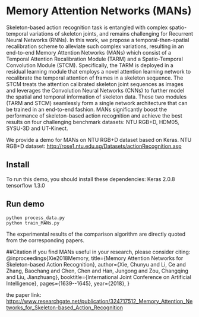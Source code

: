 # Memory Attention Networks (MANs)
Skeleton-based action recognition task is entangled with complex spatio-temporal variations of skeleton joints, 
and remains challenging for Recurrent Neural Networks (RNNs). In this work, we propose a temporal-then-spatial
recalibration scheme to alleviate such complex variations, resulting in an end-to-end Memory Attention Networks (MANs) 
which consist of a Temporal Attention Recalibration Module (TARM) and a Spatio-Temporal Convolution Module (STCM). 
Specifically, the TARM is deployed in a residual learning module that employs a novel attention learning network 
to recalibrate the temporal attention of frames in a skeleton sequence. The STCM treats the attention calibrated 
skeleton joint sequences as images and leverages the Convolution Neural Networks (CNNs) to further model the spatial
and temporal information of skeleton data. These two modules (TARM and STCM) seamlessly form a single network architecture 
that can be trained in an end-to-end fashion. MANs significantly boost the performance of skeleton-based action recognition 
and achieve the best results on four challenging benchmark datasets: NTU RGB+D, HDM05, SYSU-3D and UT-Kinect.



We provide a demo for MANs on NTU RGB+D dataset based on Keras.
NTU RGB+D dataset: http://rose1.ntu.edu.sg/Datasets/actionRecognition.asp

## Install
To run this demo, you should install these dependencies:
    Keras 2.0.8
    tensorflow 1.3.0

## Run demo 
    python process_data.py
    python train_MANs.py

The experimental results of the comparison algorithm are directly quoted from the corresponding papers.

##Citation
if you find MANs useful in your research, please consider citing:
    @inproceedings{Xie2018Memory,
  title={Memory Attention Networks for Skeleton-based Action Recognition},
  author={Xie, Chunyu and Li, Ce and Zhang, Baochang and Chen, Chen and Han, Jungong and Zou, Changqing and Liu, Jianzhuang},
  booktitle={International Joint Conference on Artificial Intelligence},
  pages={1639--1645},
  year={2018},
}

the paper link: https://www.researchgate.net/publication/324717512_Memory_Attention_Networks_for_Skeleton-based_Action_Recognition


